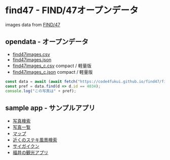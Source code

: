 # find47 - FIND/47オープンデータ

images data from [FIND/47](https://find47.jp/)

## opendata - オープンデータ

- [find47images.csv](https://github.com/code4fukui/find47/blob/main/find47images.csv)
- [find47images.json](https://github.com/code4fukui/find47/blob/main/find47images.json)
- [find47images_c.csv](https://github.com/code4fukui/find47/blob/main/find47images_c.csv) compact / 軽量版
- [find47images_c.json](https://github.com/code4fukui/find47/blob/main/find47images_c.json) compact / 軽量版

```js
const data = await (await fetch("https://code4fukui.github.io/find47/find47images_c.json")).json();
const pref = data.find(d => d.id == 4034);
console.log("この写真は" + pref);
```

## sample app - サンプルアプリ

- [写真検索](https://code4fukui.github.io/find47/search.html)
- [写真一覧](https://code4fukui.github.io/find47/)
- [マップ](https://code4fukui.github.io/find47/map.html)
- [近くのステキ風景検索](https://code4fukui.github.io/find47/nearby.html)
- [サイガイクン](https://github.com/code4fukui/saigaikun)
- [福井の観光アプリ](https://github.com/code4fukui/fukui-kanko/)
